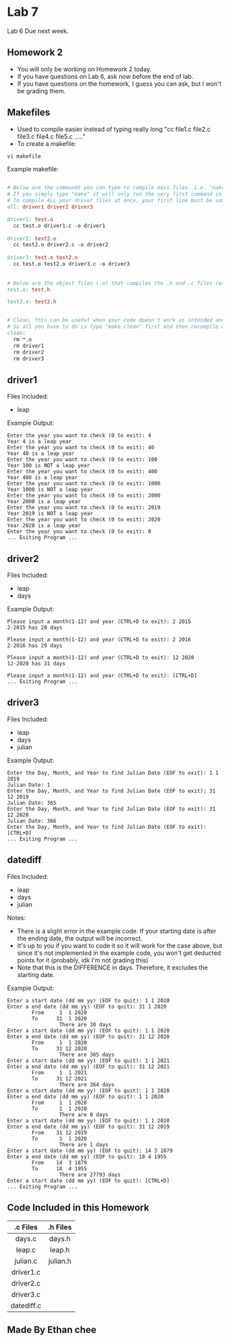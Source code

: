 # Lab 7
Lab 6 Due next week.

## Homework 2
- You will only be working on Homework 2 today.
- If you have questions on Lab 6, ask now before the end of lab.
- If you have questions on the homework, I guess you can ask, but I won't be grading them.


## Makefiles
- Used to compile easier instead of typing really long "cc file1.c file2.c file3.c file4.c file5.c ....." 
- To create a makefile:
```bash
vi makefile
```

Example makefile:
```makefile

# Below are the commands you can type to compile mass files. i.e. "make driver1", "make driver2", etc.
# If you simply type "make" it will only run the very first command in this makefile. 
# To compile ALL your driver files at once, your first line must be somewhat like the first line shown below then type "make" or "make all"
all: driver1 driver2 driver3

driver1: test.o
  cc test.o driver1.c -o driver1
  
driver2: test2.o
  cc test2.o driver2.c -o driver2
  
driver3: test.o test2.o
  cc test.o test2.o driver3.c -o driver3
  
  
# Below are the object files (.o) that compiles the .h and .c files (except the driver.c files)
test.o: test.h

test2.o: test2.h 


# Clean, this can be useful when your code doesn't work as intended and you want to change stuff.
# So all you have to do is type "make clean" first and then recompile with "make driver1" or "make driver2" or "make" or "make all" or you get the idea...
clean:
  rm *.o
  rm driver1
  rm driver2
  rm driver3
```

## driver1
Files Included:
- leap

Example Output:
```
Enter the year you want to check (0 to exit): 4
Year 4 is a leap year
Enter the year you want to check (0 to exit): 40
Year 40 is a leap year
Enter the year you want to check (0 to exit): 100
Year 100 is NOT a leap year
Enter the year you want to check (0 to exit): 400
Year 400 is a leap year
Enter the year you want to check (0 to exit): 1000
Year 1000 is NOT a leap year
Enter the year you want to check (0 to exit): 2000
Year 2000 is a leap year
Enter the year you want to check (0 to exit): 2019
Year 2019 is NOT a leap year
Enter the year you want to check (0 to exit): 2020
Year 2020 is a leap year
Enter the year you want to check (0 to exit): 0
... Exiting Program ...
```

## driver2
Files Included:
- leap
- days

Example Output:
```
Please input a month(1-12) and year (CTRL+D to exit): 2 2015
2-2015 has 28 days

Please input a month(1-12) and year (CTRL+D to exit): 2 2016
2-2016 has 29 days

Please input a month(1-12) and year (CTRL+D to exit): 12 2020
12-2020 has 31 days

Please input a month(1-12) and year (CTRL+D to exit): [CTRL+D]
... Exiting Program ...
```

## driver3
Files Included:
- leap
- days
- julian

Example Output:
```
Enter the Day, Month, and Year to find Julian Date (EOF to exit): 1 1 2019
Julian Date: 1 
Enter the Day, Month, and Year to find Julian Date (EOF to exit): 31 12 2019
Julian Date: 365 
Enter the Day, Month, and Year to find Julian Date (EOF to exit): 31 12 2020
Julian Date: 366 
Enter the Day, Month, and Year to find Julian Date (EOF to exit): [CTRL+D]
... Exiting Program ...
```

## datediff
Files Included:
- leap
- days
- julian

Notes:
- There is a slight error in the example code. If your starting date is after the ending date, the output will be incorrect.
- It's up to you if you want to code it so it will work for the case above, but since it's not implemented in the example code, you won't get deducted points for it (probably, idk I'm not grading this)
- Note that this is the DIFFERENCE in days. Therefore, it excludes the starting date.

Example Output:
```
Enter a start date (dd mm yy) (EOF to quit): 1 1 2020  
Enter a end date (dd mm yy) (EOF to quit): 31 1 2020
        From     1  1 2020 
        To      31  1 2020
                 There are 30 days
Enter a start date (dd mm yy) (EOF to quit): 1 1 2020 
Enter a end date (dd mm yy) (EOF to quit): 31 12 2020
        From     1  1 2020 
        To      31 12 2020
                 There are 365 days
Enter a start date (dd mm yy) (EOF to quit): 1 1 2021
Enter a end date (dd mm yy) (EOF to quit): 31 12 2021
        From     1  1 2021 
        To      31 12 2021
                 There are 364 days
Enter a start date (dd mm yy) (EOF to quit): 1 1 2020
Enter a end date (dd mm yy) (EOF to quit): 1 1 2020
        From     1  1 2020 
        To       1  1 2020
                 There are 0 days
Enter a start date (dd mm yy) (EOF to quit): 1 1 2020
Enter a end date (dd mm yy) (EOF to quit): 31 12 2019
        From    31 12 2019 
        To       1  1 2020
                 There are 1 days
Enter a start date (dd mm yy) (EOF to quit): 14 3 1879
Enter a end date (dd mm yy) (EOF to quit): 18 4 1955
        From    14  3 1879 
        To      18  4 1955
                 There are 27793 days
Enter a start date (dd mm yy) (EOF to quit): [CTRL+D]
... Exiting Program ...
```


## Code Included in this Homework
| .c Files | .h Files |
| :---: | :---: |
| days.c | days.h |
| leap.c | leap.h |
| julian.c | julian.h |
| driver1.c |  |
| driver2.c |  |
| driver3.c |  |
| datediff.c |  |

## Made By Ethan chee